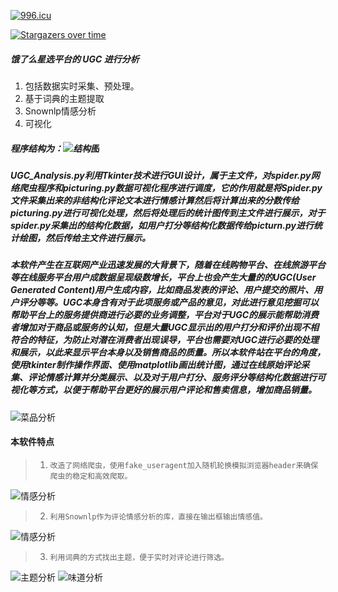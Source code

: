 [![996.icu](https://img.shields.io/badge/link-996.icu-red.svg)](https://996.icu)

[![Stargazers over time](https://starchart.cc/CarryChang/UGC-Analysis.svg)](https://starchart.cc/CarryChang/UGC-Analysis)

##### 饿了么星选平台的 UGC 进行分析
  1. 包括数据实时采集、预处理。
  2. 基于词典的主题提取
  3. Snownlp情感分析
  4. 可视化


##### 程序结构为：![结构图](https://github.com/CarryChang/UGC-Analysis/blob/master/pic/%E7%A8%8B%E5%BA%8F%E7%BB%93%E6%9E%84.png)
#####  UGC_Analysis.py利用Tkinter技术进行GUI设计，属于主文件，对spider.py网络爬虫程序和picturing.py数据可视化程序进行调度，它的作用就是将Spider.py文件采集出来的非结构化评论文本进行情感计算然后将计算出来的分数传给picturing.py进行可视化处理，然后将处理后的统计图传到主文件进行展示，对于spider.py采集出的结构化数据，如用户打分等结构化数据传给picturn.py进行统计绘图，然后传给主文件进行展示。
##### 本软件产生在互联网产业迅速发展的大背景下，随着在线购物平台、在线旅游平台等在线服务平台用户成数据呈现级数增长，平台上也会产生大量的的UGC(User Generated Content)用户生成内容，比如商品发表的评论、用户提交的照片、用户评分等等。UGC本身含有对于此项服务或产品的意见，对此进行意见挖掘可以帮助平台上的服务提供商进行必要的业务调整，平台对于UGC的展示能帮助消费者增加对于商品或服务的认知，但是大量UGC显示出的用户打分和评价出现不相符合的特征，为防止对潜在消费者出现误导，平台也需要对UGC进行必要的处理和展示，以此来显示平台本身以及销售商品的质量。所以本软件站在平台的角度，使用tkinter制作操作界面、使用matplotlib画出统计图，通过在线原始评论采集、评论情感计算并分类展示、以及对于用户打分、服务评分等结构化数据进行可视化等方式，以便于帮助平台更好的展示用户评论和售卖信息，增加商品销量。
![菜品分析](https://github.com/CarryChang/UGC-Analysis/blob/master/pic/统计.png)
#### 本软件特点
>1. 	改造了网络爬虫，使用fake_useragent加入随机轮换模拟浏览器header来确保爬虫的稳定和高效爬取。
![情感分析](https://github.com/CarryChang/UGC-Analysis/blob/master/pic/采集到的数据样式.png)
>2. 	利用Snownlp作为评论情感分析的库，直接在输出框输出情感值。
![情感分析](https://github.com/CarryChang/UGC-Analysis/blob/master/pic/%E6%83%85%E6%84%9F%E5%88%86%E6%9E%90.png)
>3. 	利用词典的方式找出主题，便于实时对评论进行筛选。
![主题分析](https://github.com/CarryChang/UGC-Analysis/blob/master/pic/配送.png)
![味道分析](https://github.com/CarryChang/UGC-Analysis/blob/master/pic/味道.png)
